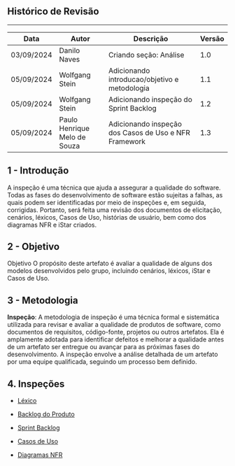 ## Histórico de Revisão
---
| Data       | Autor         | Descrição                          | Versão |
|------------|---------------|------------------------------------|--------|
| 03/09/2024 | Danilo Naves | Criando seção: Análise              | 1.0    |
| 05/09/2024 | Wolfgang Stein | Adicionando introducao/objetivo e metodologia| 1.1|
| 05/09/2024 | Wolfgang Stein | Adicionando inspeção do Sprint Backlog| 1.2|
| 05/09/2024 | Paulo Henrique Melo de Souza | Adicionando inspeção dos Casos de Uso e NFR Framework | 1.3|

## 1 - Introdução

A inspeção é uma técnica que ajuda a assegurar a qualidade do software. Todas as fases do desenvolvimento de software estão sujeitas a falhas, as quais podem ser identificadas por meio de inspeções e, em seguida, corrigidas. Portanto, será feita uma revisão dos documentos de elicitação, cenários, léxicos, Casos de Uso, histórias de usuário, bem como dos diagramas NFR e iStar criados.

## 2 - Objetivo 

Objetivo O propósito deste artefato é avaliar a qualidade de alguns dos modelos desenvolvidos pelo grupo, incluindo cenários, léxicos, iStar e Casos de Uso.

## 3 - Metodologia

**Inspeção**: A metodologia de inspeção é uma técnica formal e sistemática utilizada para revisar e avaliar a qualidade de produtos de software, como documentos de requisitos, código-fonte, projetos ou outros artefatos. Ela é amplamente adotada para identificar defeitos e melhorar a qualidade antes de um artefato ser entregue ou avançar para as próximas fases do desenvolvimento. A inspeção envolve a análise detalhada de um artefato por uma equipe qualificada, seguindo um processo bem definido.

## 4. Inspeções

- [Léxico](lexicosAnalises.md)

- [Backlog do Produto](backlogAnalise.md)

- [Sprint Backlog](sprintAnalise.md)

- [Casos de Uso](useCasesAnalise.md)

- [Diagramas NFR](nfrAnalise.md)




